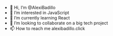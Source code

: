 - 👋 Hi, I’m @AlexiBadillo
- 👀 I’m interested in JavaScript
- 🌱 I’m currently learning React
- 💞️ I’m looking to collaborate on a big tech project
- 📫 How to reach me alexibadillo.click

<!---
AlexiBadillo/AlexiBadillo is a ✨ special ✨ repository because its `README.md` (this file) appears on your GitHub profile.
You can click the Preview link to take a look at your changes.
--->
